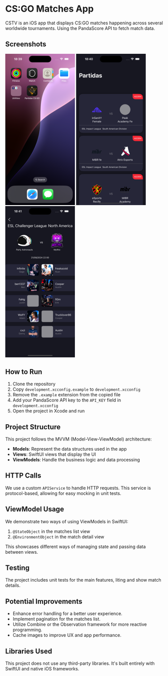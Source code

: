 # CS:GO Matches App

CSTV is an iOS app that displays CS:GO matches happening across several worldwide tournaments. Using the PandaScore API to fetch match data.

## Screenshots

<p float="left">
  <img src="screenshots/app-icon.png" width="220" />
  <img src="screenshots/home-screen.png" width="220" />
  <img src="screenshots/details-page.png" width="220" /> 
</p>

## How to Run

1. Clone the repository
2. Copy `development.xcconfig.example` to `development.xcconfig`
3. Remove the `.example` extension from the copied file
4. Add your PandaScore API key to the `API_KEY` field in `development.xcconfig`
5. Open the project in Xcode and run

## Project Structure

This project follows the MVVM (Model-View-ViewModel) architecture:

- **Models**: Represent the data structures used in the app
- **Views**: SwiftUI views that display the UI
- **ViewModels**: Handle the business logic and data processing

## HTTP Calls

We use a custom `APIService` to handle HTTP requests. This service is protocol-based, allowing for easy mocking in unit tests.

## ViewModel Usage

We demonstrate two ways of using ViewModels in SwiftUI:

1. `@StateObject` in the matches list view
2. `@EnvironmentObject` in the match detail view

This showcases different ways of managing state and passing data between views.

## Testing

The project includes unit tests for the main features, liting and show match details.

## Potential Improvements

- Enhance error handling for a better user experience.
- Implement pagination for the matches list.
- Utilize Combine or the Observation framework for more reactive programming.
- Cache images to improve UX and app performance.

## Libraries Used

This project does not use any third-party libraries. It's built entirely with SwiftUI and native iOS frameworks.
